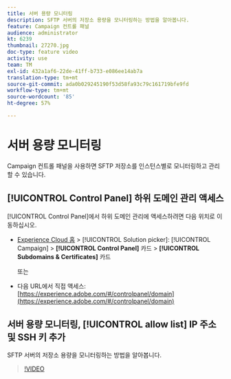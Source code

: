 ```yaml
---
title: 서버 용량 모니터링
description: SFTP 서버의 저장소 용량을 모니터링하는 방법을 알아봅니다.
feature: Campaign 컨트롤 패널
audience: administrator
kt: 6239
thumbnail: 27270.jpg
doc-type: feature video
activity: use
team: TM
exl-id: 432a1af6-22de-41ff-b733-e086ee14ab7a
translation-type: tm+mt
source-git-commit: ada0b029245190f53d58fa93c79c161719bfe9fd
workflow-type: tm+mt
source-wordcount: '85'
ht-degree: 57%

---
```


# 서버 용량 모니터링

Campaign 컨트롤 패널을 사용하면 SFTP 저장소를 인스턴스별로 모니터링하고 관리할 수 있습니다.

## [!UICONTROL Control Panel] 하위 도메인 관리 액세스

[!UICONTROL Control Panel]에서 하위 도메인 관리에 액세스하려면 다음 위치로 이동하십시오.

* [Experience Cloud 홈](https://experience.adobe.com/#/home) > [!UICONTROL Solution picker]: [!UICONTROL Campaign] > **[!UICONTROL Control Panel]** 카드 > **[!UICONTROL Subdomains & Certificates]** 카드

   또는
* 다음 URL에서 직접 액세스: [https://experience.adobe.com/#/controlpanel/domain](https://experience.adobe.com/#/controlpanel/domain)

## 서버 용량 모니터링, [!UICONTROL allow list] IP 주소 및 SSH 키 추가

SFTP 서버의 저장소 용량을 모니터링하는 방법을 알아봅니다.

>[!VIDEO](https://video.tv.adobe.com/v/27270?quality=12)
